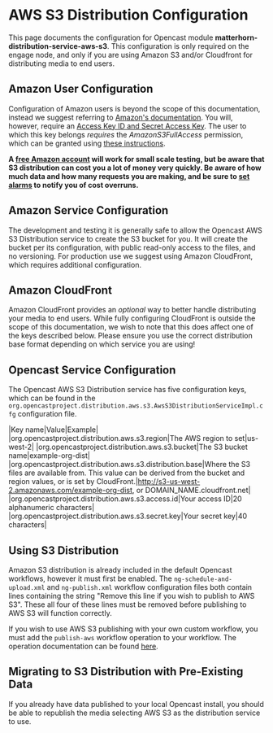 AWS S3 Distribution Configuration
=================================
This page documents the configuration for Opencast module **matterhorn-distribution-service-aws-s3**.  This configuration is only required on the engage node, and only if you are using Amazon S3 and/or Cloudfront for distributing media to end users.

Amazon User Configuration
-------------------------

Configuration of Amazon users is beyond the scope of this documentation, instead we suggest referring to [Amazon's documentation](http://docs.aws.amazon.com/IAM/latest/UserGuide/introduction.html).  You will, however, require an [Access Key ID and Secret Access Key](https://aws.amazon.com/developers/access-keys/).  The user to which this key belongs *requires* the *AmazonS3FullAccess* permission, which can be granted using [these instructions](http://docs.aws.amazon.com/IAM/latest/UserGuide/access_policies_inline-using.html).

**A [free Amazon account](https://aws.amazon.com/free/) will work for small scale testing, but be aware that S3 distribution can cost you a lot of money very quickly.  Be aware of how much data and how many requests you are making, and be sure to [set alarms](http://docs.aws.amazon.com/awsaccountbilling/latest/aboutv2/free-tier-alarms.html) to notify you of cost overruns.**

Amazon Service Configuration
----------------------------

The development and testing it is generally safe to allow the Opencast AWS S3 Distribution service to create the S3 bucket for you.  It will create the bucket per its configuration, with public read-only access to the files, and no versioning.  For production use we suggest using Amazon CloudFront, which requires additional configuration.

Amazon CloudFront
-----------------

Amazon CloudFront provides an *optional* way to better handle distributing your media to end users.  While fully configuring CloudFront is outside the scope of this documentation, we wish to note that this does affect one of the keys described below.  Please ensure you use the correct distribution base format depending on which service you are using!

Opencast Service Configuration
------------------------------

The Opencast AWS S3 Distribution service has five configuration keys, which can be found in the `org.opencastproject.distribution.aws.s3.AwsS3DistributionServiceImpl.cfg` configuration file.

|Key name|Value|Example|
|org.opencastproject.distribution.aws.s3.region|The AWS region to set|us-west-2|
|org.opencastproject.distribution.aws.s3.bucket|The S3 bucket name|example-org-dist|
|org.opencastproject.distribution.aws.s3.distribution.base|Where the S3 files are available from.  This value can be derived from the bucket and region values, or is set by CloudFront.|http://s3-us-west-2.amazonaws.com/example-org-dist, or DOMAIN_NAME.cloudfront.net|
|org.opencastproject.distribution.aws.s3.access.id|Your access ID|20 alphanumeric characters|
|org.opencastproject.distribution.aws.s3.secret.key|Your secret key|40 characters|

Using S3 Distribution
---------------------

Amazon S3 distribution is already included in the default Opencast workflows, however it must first be enabled.  The `ng-schedule-and-upload.xml` and `ng-publish.xml` workflow configuration files both contain lines containing the string "Remove this line if you wish to publish to AWS S3".  These all four of these lines must be removed before publishing to AWS S3 will function correctly.

If you wish to use AWS S3 publishing with your own custom workflow, you must add the `publish-aws` workflow operation to your workflow.  The operation documentation can be found [here](../workflowoperationhandlers/publishaws-woh.md).

Migrating to S3 Distribution with Pre-Existing Data
---------------------------------------------------

If you already have data published to your local Opencast install, you should be able to republish the media selecting AWS S3 as the distribution service to use.
